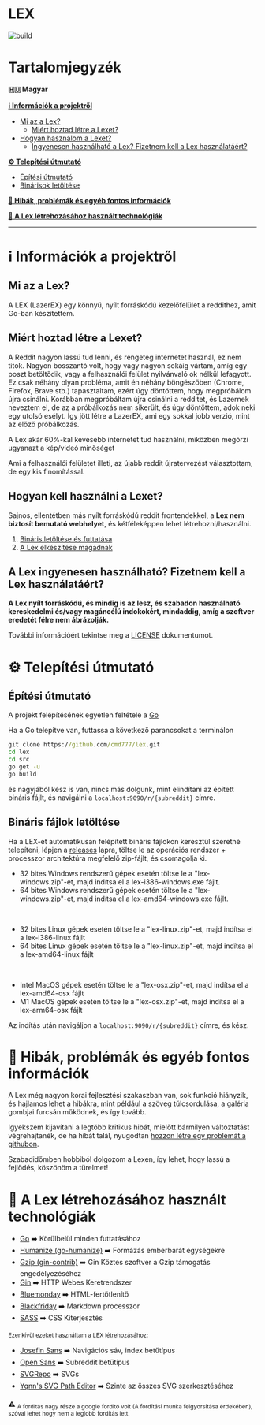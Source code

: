 # LEX
[![build](https://github.com/cmd777/lex/actions/workflows/build_all_os.yml/badge.svg)](https://github.com/cmd777/lex/actions/workflows/build_all_os.yml)

# Tartalomjegyzék

**🇭🇺 Magyar**

[**ℹ️ Információk a projektről**](#%E2%84%B9%EF%B8%8F-inform%C3%A1ci%C3%B3k-a-projektr%C5%91l)
- [Mi az a Lex?](#mi-az-a-lex)
  - [Miért hoztad létre a Lexet?](#mi%C3%A9rt-hoztad-l%C3%A9tre-a-lexet)
- [Hogyan használom a Lexet?](#hogyan-kell-haszn%C3%A1lni-a-lexet)
  - [Ingyenesen használható a Lex? Fizetnem kell a Lex használatáért?](#a-lex-ingyenesen-haszn%C3%A1lhat%C3%B3-fizetnem-kell-a-lex-haszn%C3%A1lat%C3%A1%C3%A9rt)
  
[**⚙️ Telepítési útmutató**](#%EF%B8%8F-telep%C3%ADt%C3%A9si-%C3%BAtmutat%C3%B3)
- [Építési útmutató](#%EF%B8%8F-telep%C3%ADt%C3%A9si-%C3%BAtmutat%C3%B3)
- [Binárisok letöltése](#bin%C3%A1ris-f%C3%A1jlok-let%C3%B6lt%C3%A9se)

[**🚩 Hibák, problémák és egyéb fontos információk**](#-hib%C3%A1k-probl%C3%A9m%C3%A1k-%C3%A9s-egy%C3%A9b-fontos-inform%C3%A1ci%C3%B3k)

[**🔨 A Lex létrehozásához használt technológiák**](#-a-lex-l%C3%A9trehoz%C3%A1s%C3%A1hoz-haszn%C3%A1lt-technol%C3%B3gi%C3%A1k)

---

# ℹ️ Információk a projektről

## Mi az a Lex?
A LEX (LazerEX) egy könnyű, nyílt forráskódú kezelőfelület a reddithez, amit Go-ban készítettem.

## Miért hoztad létre a Lexet?

A Reddit nagyon lassú tud lenni, és rengeteg internetet használ, ez nem titok. Nagyon bosszantó volt, hogy vagy nagyon sokáig vártam, amíg egy poszt betöltődik, vagy a felhasználói felület nyilvánvaló ok nélkül lefagyott. Ez csak néhány olyan probléma, amit én néhány böngészőben (Chrome, Firefox, Brave stb.) tapasztaltam, ezért úgy döntöttem, hogy megpróbálom újra csinálni. Korábban megpróbáltam újra csinálni a redditet, és Lazernek neveztem el, de az a próbálkozás nem sikerült, és úgy döntöttem, adok neki egy utolsó esélyt. Így jött létre a LazerEX, ami egy sokkal jobb verzió, mint az előző próbálkozás.

A Lex akár 60%-kal kevesebb internetet tud használni, miközben megőrzi ugyanazt a kép/videó minőséget

Ami a felhasználói felületet illeti, az újabb reddit újratervezést választottam, de egy kis finomítással.

## Hogyan kell használni a Lexet?

Sajnos, ellentétben más nyílt forráskódú reddit frontendekkel, a **Lex nem biztosít bemutató webhelyet**, és kétféleképpen lehet létrehozni/használni.

1. [Bináris letöltése és futtatása](#bin%C3%A1ris-f%C3%A1jlok-let%C3%B6lt%C3%A9se)
2. [A Lex elkészítése magadnak](#%EF%B8%8F-telep%C3%ADt%C3%A9si-%C3%BAtmutat%C3%B3)

## A Lex ingyenesen használható? Fizetnem kell a Lex használatáért?

**A Lex nyílt forráskódú, és mindig is az lesz, és szabadon használható kereskedelmi és/vagy magáncélú indokokért, mindaddig, amíg a szoftver eredetét félre nem ábrázolják.**

További információért tekintse meg a [LICENSE](https://github.com/cmd777/lex/blob/main/LICENSE) dokumentumot.

# ⚙️ Telepítési útmutató

## Építési útmutató

A projekt felépítésének egyetlen feltétele a [Go](https://go.dev/dl)

Ha a Go telepítve van, futtassa a következő parancsokat a terminálon
```cmd
git clone https://github.com/cmd777/lex.git
cd lex
cd src
go get -u
go build
```
és nagyjából kész is van, nincs más dolgunk, mint elindítani az épített bináris fájlt, és navigálni a `localhost:9090/r/{subreddit}` címre.

## Bináris fájlok letöltése

Ha a LEX-et automatikusan felépített bináris fájlokon keresztül szeretné telepíteni, lépjen a [releases](https://github.com/cmd777/lex/releases/latest) lapra, töltse le az operációs rendszer + processzor architektúra megfelelő zip-fájlt, és csomagolja ki.

- 32 bites Windows rendszerű gépek esetén töltse le a "lex-windows.zip"-et, majd indítsa el a lex-i386-windows.exe fájlt.
- 64 bites Windows rendszerű gépek esetén töltse le a "lex-windows.zip"-et, majd indítsa el a lex-amd64-windows.exe fájlt.

<br>

- 32 bites Linux gépek esetén töltse le a "lex-linux.zip"-et, majd indítsa el a lex-i386-linux fájlt
- 64 bites Linux gépek esetén töltse le a "lex-linux.zip"-et, majd indítsa el a lex-amd64-linux fájlt

<br>

- Intel MacOS gépek esetén töltse le a "lex-osx.zip"-et, majd indítsa el a lex-amd64-osx fájlt
- M1 MacOS gépek esetén töltse le a "lex-osx.zip"-et, majd indítsa el a lex-arm64-osx fájlt

Az indítás után navigáljon a `localhost:9090/r/{subreddit}` címre, és kész.

# 🚩 Hibák, problémák és egyéb fontos információk

A Lex még nagyon korai fejlesztési szakaszban van, sok funkció hiányzik, és hajlamos lehet a hibákra, mint például a szöveg túlcsordulása, a galéria gombjai furcsán működnek, és így tovább.

Igyekszem kijavítani a legtöbb kritikus hibát, mielőtt bármilyen változtatást végrehajtanék, de ha hibát talál, nyugodtan [hozzon létre egy problémát a githubon](https://github.com/cmd777/lex/issues).

Szabadidőmben hobbiból dolgozom a Lexen, így lehet, hogy lassú a fejlődés, köszönöm a türelmet!

# 🔨 A Lex létrehozásához használt technológiák

- [Go](https://go.dev/) ➡️ Körülbelül minden futtatásához
- [Humanize (go-humanize)](https://github.com/dustin/go-humanize) ➡️ Formázás emberbarát egységekre
- [Gzip (gin-contrib)](https://github.com/gin-contrib/gzip) ➡️ Gin Köztes szoftver a Gzip támogatás engedélyezéséhez
- [Gin](https://github.com/gin-gonic/gin) ➡️ HTTP Webes Keretrendszer
- [Bluemonday](https://github.com/microcosm-cc/bluemonday) ➡️ HTML-fertőtlenítő
- [Blackfriday](https://github.com/russross/blackfriday/tree/v2) ➡️ Markdown processzor
- [SASS](https://sass-lang.com) ➡️ CSS Kiterjesztés

<sub>Ezenkívül ezeket használtam a LEX létrehozásához:</sub>

- [Josefin Sans](https://fonts.google.com/specimen/Josefin+Sans) ➡️ Navigációs sáv, index betűtípus
- [Open Sans](https://fonts.google.com/specimen/Open+Sans) ➡️ Subreddit betűtípus
- [SVGRepo](https://www.svgrepo.com) ➡️ SVGs
- [Yqnn's SVG Path Editor](https://github.com/Yqnn/svg-path-editor) ➡️ Szinte az összes SVG szerkesztéséhez

⚠️ <sub>A fordítás nagy része a google fordító volt (A fordítási munka felgyorsítása érdekében), szóval lehet hogy nem a legjobb fordítás lett.</sub>